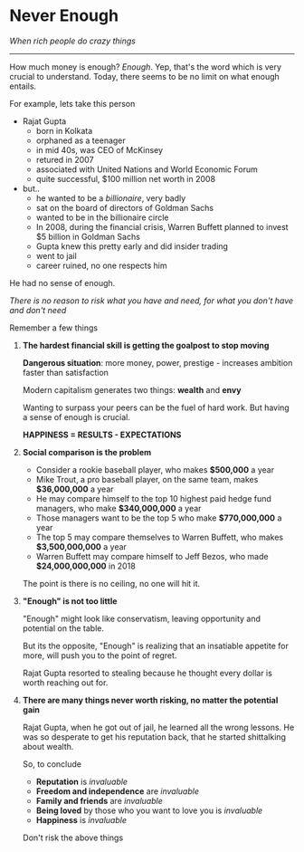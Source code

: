 # Never Enough

*When rich people do crazy things*

---

How much money is enough? *Enough*. Yep, that's the word which is very crucial to understand. Today, there seems to be no limit on what enough entails.

For example, lets take this person
- Rajat Gupta
    - born in Kolkata
    - orphaned as a teenager
    - in mid 40s, was CEO of McKinsey
    - retured in 2007
    - associated with United Nations and World Economic Forum
    - quite successful, $100 million net worth in 2008
- but..
    - he wanted to be a *billionaire*, very badly
    - sat on the board of directors of Goldman Sachs
    - wanted to be in the billionaire circle
    - In 2008, during the financial crisis, Warren Buffett planned to invest $5 billion in Goldman Sachs
    - Gupta knew this pretty early and did insider trading
    - went to jail
    - career ruined, no one respects him

He had no sense of enough.

*There is no reason to risk what you have and need, for what you don't have and don't need*

Remember a few things

1. **The hardest financial skill is getting the goalpost to stop moving**

    **Dangerous situation**: more money, power, prestige - increases ambition faster than satisfaction

    Modern capitalism generates two things: **wealth** and **envy**

    Wanting to surpass your peers can be the fuel of hard work. But having a sense of enough is crucial.

    **HAPPINESS = RESULTS - EXPECTATIONS**

2. **Social comparison is the problem**

    - Consider a rookie baseball player, who makes **$500,000** a year
    - Mike Trout, a pro baseball player, on the same team, makes **$36,000,000** a year
    - He may compare himself to the top 10 highest paid hedge fund managers, who make **$340,000,000** a year
    - Those managers want to be the top 5 who make **$770,000,000** a year
    - The top 5 may compare themselves to Warren Buffett, who makes **$3,500,000,000** a year
    - Warren Buffett may compare himself to Jeff Bezos, who made **$24,000,000,000** in 2018

    The point is there is no ceiling, no one will hit it.

3. **"Enough" is not too little**

    "Enough" might look like conservatism, leaving opportunity and potential on the table.

    But its the opposite, "Enough" is realizing that an insatiable appetite for more, will push you to the point of regret.

    Rajat Gupta resorted to stealing because he thought every dollar is worth reaching out for.

4. **There are many things never worth risking, no matter the potential gain**

    Rajat Gupta, when he got out of jail, he learned all the wrong lessons. He was so desperate to get his reputation back, that he started shittalking about wealth.

    So, to conclude
    - **Reputation** is *invaluable*
    - **Freedom and independence** are *invaluable*
    - **Family and friends** are *invaluable*
    - **Being loved** by those who you want to love you is *invaluable*
    - **Happiness** is *invaluable*

    Don't risk the above things



